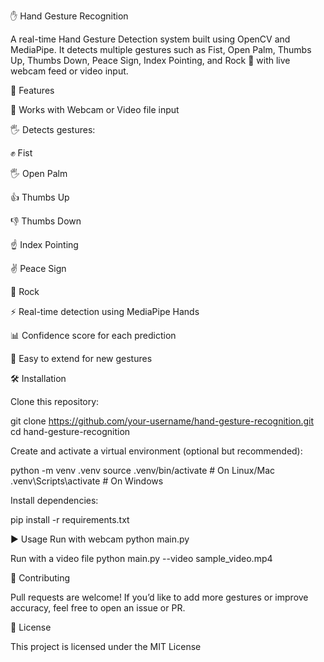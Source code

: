 ✋ Hand Gesture Recognition

A real-time Hand Gesture Detection system built using OpenCV and MediaPipe.
It detects multiple gestures such as Fist, Open Palm, Thumbs Up, Thumbs Down, Peace Sign, Index Pointing, and Rock 🤘 with live webcam feed or video input.

🚀 Features

🎥 Works with Webcam or Video file input

🖐 Detects gestures:

✊ Fist

🖐 Open Palm

👍 Thumbs Up

👎 Thumbs Down

☝️ Index Pointing

✌ Peace Sign

🤘 Rock

⚡ Real-time detection using MediaPipe Hands

📊 Confidence score for each prediction

🧩 Easy to extend for new gestures

🛠 Installation

Clone this repository:

git clone https://github.com/your-username/hand-gesture-recognition.git
cd hand-gesture-recognition


Create and activate a virtual environment (optional but recommended):

python -m venv .venv
source .venv/bin/activate   # On Linux/Mac
.venv\Scripts\activate      # On Windows


Install dependencies:

pip install -r requirements.txt

▶️ Usage
Run with webcam
python main.py

Run with a video file
python main.py --video sample_video.mp4

🤝 Contributing

Pull requests are welcome!
If you’d like to add more gestures or improve accuracy, feel free to open an issue or PR.

📜 License

This project is licensed under the MIT License
